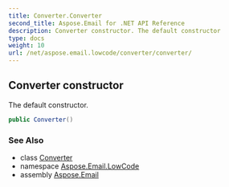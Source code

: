 ```yaml
---
title: Converter.Converter
second_title: Aspose.Email for .NET API Reference
description: Converter constructor. The default constructor
type: docs
weight: 10
url: /net/aspose.email.lowcode/converter/converter/
---
```

## Converter constructor

The default constructor.

```csharp
public Converter()
```

### See Also

* class [Converter](../)
* namespace [Aspose.Email.LowCode](../../converter/)
* assembly [Aspose.Email](../../../)


